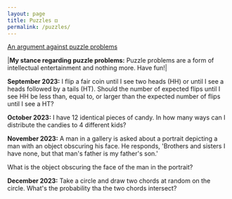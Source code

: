 ```yaml
---
layout: page
title: Puzzles ⚃
permalink: /puzzles/
---
```


[An argument against puzzle problems](https://www.stat.berkeley.edu/~aldous/Blog/puzzles_harmful.html)

|**My stance regarding puzzle problems:** Puzzle problems are a form of intellectual entertainment and nothing more.
Have fun!|

**September 2023:**
I flip a fair coin until I see two heads (HH) or until I see a heads followed by a tails (HT).
Should the number of expected flips until I see HH be less than, equal to, or larger than the expected 
number of flips until I see a HT?

**October 2023:**
I have 12 identical pieces of candy. In how many ways can I distribute the candies to 4 
different kids?

**November 2023:**
A man in a gallery is asked about a portrait depicting a man with an object obscuring his face.
He responds, 'Brothers and sisters I have none, but that man's father is my father's son.'

What is the object obscuring the face of the man in the portrait?

**December 2023:**
Take a circle and draw two chords at random on the circle. What's the probability tha the two 
chords intersect?